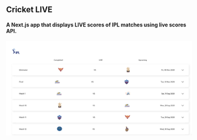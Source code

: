 ## Cricket LIVE

#### A Next.js app that displays LIVE scores of IPL matches using live scores API.

![CRICKET LIVE](/assets/svg/Screenshot_2021-03-22%20Screenshot.png)
